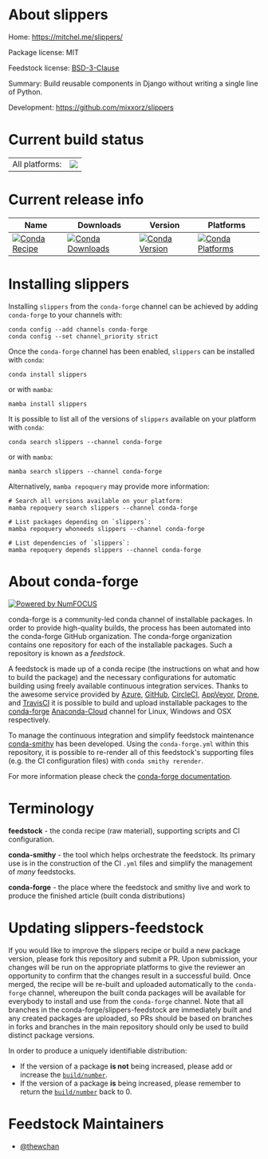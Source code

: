 About slippers
==============

Home: https://mitchel.me/slippers/

Package license: MIT

Feedstock license: [BSD-3-Clause](https://github.com/conda-forge/slippers-feedstock/blob/main/LICENSE.txt)

Summary: Build reusable components in Django without writing a single line of Python.

Development: https://github.com/mixxorz/slippers

Current build status
====================


<table><tr><td>All platforms:</td>
    <td>
      <a href="https://dev.azure.com/conda-forge/feedstock-builds/_build/latest?definitionId=13720&branchName=main">
        <img src="https://dev.azure.com/conda-forge/feedstock-builds/_apis/build/status/slippers-feedstock?branchName=main">
      </a>
    </td>
  </tr>
</table>

Current release info
====================

| Name | Downloads | Version | Platforms |
| --- | --- | --- | --- |
| [![Conda Recipe](https://img.shields.io/badge/recipe-slippers-green.svg)](https://anaconda.org/conda-forge/slippers) | [![Conda Downloads](https://img.shields.io/conda/dn/conda-forge/slippers.svg)](https://anaconda.org/conda-forge/slippers) | [![Conda Version](https://img.shields.io/conda/vn/conda-forge/slippers.svg)](https://anaconda.org/conda-forge/slippers) | [![Conda Platforms](https://img.shields.io/conda/pn/conda-forge/slippers.svg)](https://anaconda.org/conda-forge/slippers) |

Installing slippers
===================

Installing `slippers` from the `conda-forge` channel can be achieved by adding `conda-forge` to your channels with:

```
conda config --add channels conda-forge
conda config --set channel_priority strict
```

Once the `conda-forge` channel has been enabled, `slippers` can be installed with `conda`:

```
conda install slippers
```

or with `mamba`:

```
mamba install slippers
```

It is possible to list all of the versions of `slippers` available on your platform with `conda`:

```
conda search slippers --channel conda-forge
```

or with `mamba`:

```
mamba search slippers --channel conda-forge
```

Alternatively, `mamba repoquery` may provide more information:

```
# Search all versions available on your platform:
mamba repoquery search slippers --channel conda-forge

# List packages depending on `slippers`:
mamba repoquery whoneeds slippers --channel conda-forge

# List dependencies of `slippers`:
mamba repoquery depends slippers --channel conda-forge
```


About conda-forge
=================

[![Powered by
NumFOCUS](https://img.shields.io/badge/powered%20by-NumFOCUS-orange.svg?style=flat&colorA=E1523D&colorB=007D8A)](https://numfocus.org)

conda-forge is a community-led conda channel of installable packages.
In order to provide high-quality builds, the process has been automated into the
conda-forge GitHub organization. The conda-forge organization contains one repository
for each of the installable packages. Such a repository is known as a *feedstock*.

A feedstock is made up of a conda recipe (the instructions on what and how to build
the package) and the necessary configurations for automatic building using freely
available continuous integration services. Thanks to the awesome service provided by
[Azure](https://azure.microsoft.com/en-us/services/devops/), [GitHub](https://github.com/),
[CircleCI](https://circleci.com/), [AppVeyor](https://www.appveyor.com/),
[Drone](https://cloud.drone.io/welcome), and [TravisCI](https://travis-ci.com/)
it is possible to build and upload installable packages to the
[conda-forge](https://anaconda.org/conda-forge) [Anaconda-Cloud](https://anaconda.org/)
channel for Linux, Windows and OSX respectively.

To manage the continuous integration and simplify feedstock maintenance
[conda-smithy](https://github.com/conda-forge/conda-smithy) has been developed.
Using the ``conda-forge.yml`` within this repository, it is possible to re-render all of
this feedstock's supporting files (e.g. the CI configuration files) with ``conda smithy rerender``.

For more information please check the [conda-forge documentation](https://conda-forge.org/docs/).

Terminology
===========

**feedstock** - the conda recipe (raw material), supporting scripts and CI configuration.

**conda-smithy** - the tool which helps orchestrate the feedstock.
                   Its primary use is in the construction of the CI ``.yml`` files
                   and simplify the management of *many* feedstocks.

**conda-forge** - the place where the feedstock and smithy live and work to
                  produce the finished article (built conda distributions)


Updating slippers-feedstock
===========================

If you would like to improve the slippers recipe or build a new
package version, please fork this repository and submit a PR. Upon submission,
your changes will be run on the appropriate platforms to give the reviewer an
opportunity to confirm that the changes result in a successful build. Once
merged, the recipe will be re-built and uploaded automatically to the
`conda-forge` channel, whereupon the built conda packages will be available for
everybody to install and use from the `conda-forge` channel.
Note that all branches in the conda-forge/slippers-feedstock are
immediately built and any created packages are uploaded, so PRs should be based
on branches in forks and branches in the main repository should only be used to
build distinct package versions.

In order to produce a uniquely identifiable distribution:
 * If the version of a package **is not** being increased, please add or increase
   the [``build/number``](https://docs.conda.io/projects/conda-build/en/latest/resources/define-metadata.html#build-number-and-string).
 * If the version of a package **is** being increased, please remember to return
   the [``build/number``](https://docs.conda.io/projects/conda-build/en/latest/resources/define-metadata.html#build-number-and-string)
   back to 0.

Feedstock Maintainers
=====================

* [@thewchan](https://github.com/thewchan/)

